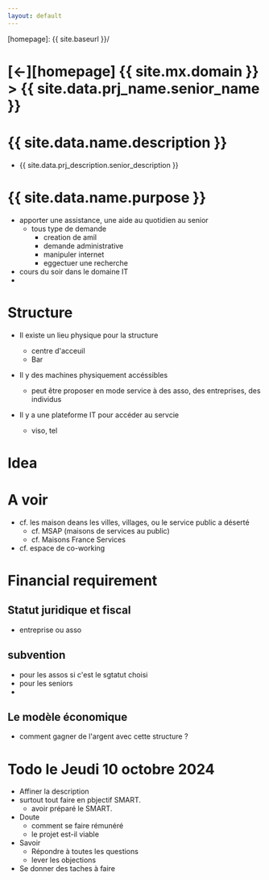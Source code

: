 ```yaml
---
layout: default
---
```



[//]: #(Reference)
[homepage]:   {{ site.baseurl }}/

# [&larr;][homepage] {{ site.mx.domain }} > {{ site.data.prj_name.senior_name }}
# {{ site.data.name.description }}
- {{ site.data.prj_description.senior_description }}

# {{ site.data.name.purpose }}
- apporter une assistance, une aide au quotidien au senior
  - tous type de demande
    - creation de amil
    - demande administrative
    - manipuler internet
    - eggectuer une recherche
- cours du soir dans le domaine IT
- 
# Structure
- Il existe un lieu physique pour la structure
  - centre d'acceuil
  - Bar

- Il y des machines physiquement accéssibles
  - peut être proposer en mode service à des asso, des entreprises, des individus
- Il y a une plateforme IT pour accéder au servcie
  - viso, tel


# Idea
# A voir
- cf. les maison deans les villes, villages, ou le service public a déserté
  - cf. MSAP (maisons de services au public)
  - cf. Maisons France Services
- cf. espace de co-working

# Financial requirement

## Statut juridique et fiscal
- entreprise ou asso
## subvention
- pour les assos si c'est le sgtatut choisi
- pour les seniors
- 
## Le modèle économique
- comment gagner de l'argent avec cette structure ?

# Todo le Jeudi 10 octobre 2024
- Affiner la description
- surtout tout faire en pbjectif SMART.
  - avoir préparé le SMART.
- Doute
   - comment se faire rémunéré
   - le projet est-il viable
- Savoir 
  - Répondre à toutes les questions
  - lever les objections    
- Se donner des taches à faire